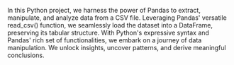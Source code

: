 In this Python project, we harness the power of Pandas to extract, manipulate, and analyze data from a CSV file.
Leveraging Pandas' versatile read_csv() function, we seamlessly load the dataset into a DataFrame, preserving its tabular structure.
With Python's expressive syntax and Pandas' rich set of functionalities, we embark on a journey of data manipulation. We unlock insights, uncover patterns, and derive meaningful conclusions.
